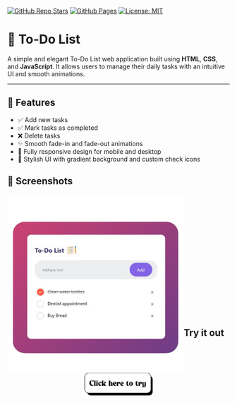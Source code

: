 [![GitHub Repo Stars](https://img.shields.io/github/stars/theLabro/Simple-To-Do-List?style=social)](https://thelabro.github.io/Simple-To-Do-List/stargazers)
[![GitHub Pages](https://img.shields.io/badge/Live-Demo-blue?logo=github)](https://thelabro.github.io/Simple-To-Do-List)
[![License: MIT](https://img.shields.io/badge/License-MIT-yellow.svg)](LICENSE)


# 📝 To-Do List

A simple and elegant To-Do List web application built using **HTML**, **CSS**, and **JavaScript**. It allows users to manage their daily tasks with an intuitive UI and smooth animations.

---

## 🌟 Features

- ✅ Add new tasks
- ✅ Mark tasks as completed
- ❌ Delete tasks
- ✨ Smooth fade-in and fade-out animations
- 📱 Fully responsive design for mobile and desktop
- 🎨 Stylish UI with gradient background and custom check icons


## 📸 Screenshots
<img src=assets/screenshot.png alt=To-Do List Screenshot align=left height=400px>
<br>
<br>
<br>
<br>
<br>
<br>
<br>
<br>
<br>
<br>
<br>
<br>
<br>
<br>
<br>
<br>

## Try it out
<div align="center">
    <a href='https://thelabro.github.io/Simple-To-Do-List' target="_blank"><img src=assets/click.png alt="To-Do List-link" height=60px></a>
</div>

